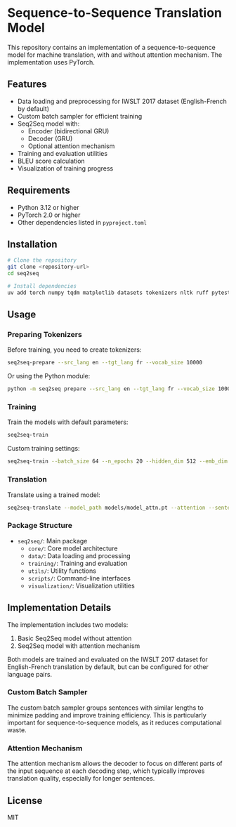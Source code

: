 # Sequence-to-Sequence Translation Model

This repository contains an implementation of a sequence-to-sequence model for machine translation, with and without attention mechanism. The implementation uses PyTorch.

## Features

- Data loading and preprocessing for IWSLT 2017 dataset (English-French by default)
- Custom batch sampler for efficient training
- Seq2Seq model with:
  - Encoder (bidirectional GRU)
  - Decoder (GRU)
  - Optional attention mechanism
- Training and evaluation utilities
- BLEU score calculation
- Visualization of training progress

## Requirements

- Python 3.12 or higher
- PyTorch 2.0 or higher
- Other dependencies listed in `pyproject.toml`

## Installation

```bash
# Clone the repository
git clone <repository-url>
cd seq2seq

# Install dependencies
uv add torch numpy tqdm matplotlib datasets tokenizers nltk ruff pytest
```

## Usage

### Preparing Tokenizers

Before training, you need to create tokenizers:

```bash
seq2seq-prepare --src_lang en --tgt_lang fr --vocab_size 10000
```

Or using the Python module:

```bash
python -m seq2seq prepare --src_lang en --tgt_lang fr --vocab_size 10000
```

### Training

Train the models with default parameters:

```bash
seq2seq-train
```

Custom training settings:

```bash
seq2seq-train --batch_size 64 --n_epochs 20 --hidden_dim 512 --emb_dim 256 --attention
```

### Translation

Translate using a trained model:

```bash
seq2seq-translate --model_path models/model_attn.pt --attention --sentence "Hello, how are you?"
```

### Package Structure

- `seq2seq/`: Main package
  - `core/`: Core model architecture
  - `data/`: Data loading and processing
  - `training/`: Training and evaluation
  - `utils/`: Utility functions
  - `scripts/`: Command-line interfaces
  - `visualization/`: Visualization utilities

## Implementation Details

The implementation includes two models:
1. Basic Seq2Seq model without attention
2. Seq2Seq model with attention mechanism

Both models are trained and evaluated on the IWSLT 2017 dataset for English-French translation by default, but can be configured for other language pairs.

### Custom Batch Sampler

The custom batch sampler groups sentences with similar lengths to minimize padding and improve training efficiency. This is particularly important for sequence-to-sequence models, as it reduces computational waste.

### Attention Mechanism

The attention mechanism allows the decoder to focus on different parts of the input sequence at each decoding step, which typically improves translation quality, especially for longer sentences.

## License

MIT